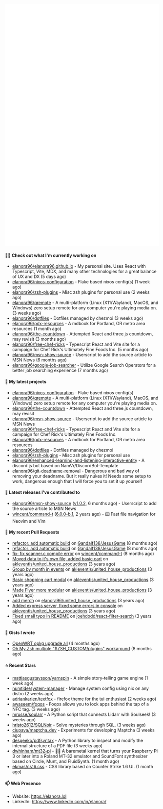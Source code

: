 <p align="center">
    <picture>
      <img alt="Metrics" src="github-metrics.svg" />
    </picture>
</p>

#### 👩‍💻 Check out what I'm currently working on

- [elanora96/elanora96.github.io](https://github.com/elanora96/elanora96.github.io) - My personal site. Uses React with Typescript, Vite, MDX, and many other technologies for a great balance of UX and DX (5 days ago)
- [elanora96/nixos-configuration](https://github.com/elanora96/nixos-configuration) - Flake based nixos config(s) (1 week ago)
- [elanora96/zsh-plugins](https://github.com/elanora96/zsh-plugins) - Misc zsh plugins for personal use (2 weeks ago)
- [elanora96/qremote](https://github.com/elanora96/qremote) - A multi-platform (Linux (X11/Wayland), MacOS, and Windows) zero setup remote for any computer you&#39;re playing media on. (3 weeks ago)
- [elanora96/dotfiles](https://github.com/elanora96/dotfiles) - Dotfiles managed by chezmoi (3 weeks ago)
- [elanora96/pdx-resources](https://github.com/elanora96/pdx-resources) - A mdbook for Portland, OR metro area resources (1 month ago)
- [elanora96/the-countdown](https://github.com/elanora96/the-countdown) - Attempted React and three.js countdown, may revisit (3 months ago)
- [elanora96/free-chef-ricks](https://github.com/elanora96/free-chef-ricks) - Typescript React and Vite site for a campaign for Chef Rick&#39;s Ultimately Fine Foods Inc. (5 months ago)
- [elanora96/msn-show-source](https://github.com/elanora96/msn-show-source) - Userscript to add the source article to MSN News (6 months ago)
- [elanora96/google-job-searcher](https://github.com/elanora96/google-job-searcher) - Utilize Google Search Operators for a better job searching experience (7 months ago)

#### 🌱 My latest projects

- [elanora96/nixos-configuration](https://github.com/elanora96/nixos-configuration) - Flake based nixos config(s)
- [elanora96/qremote](https://github.com/elanora96/qremote) - A multi-platform (Linux (X11/Wayland), MacOS, and Windows) zero setup remote for any computer you&#39;re playing media on.
- [elanora96/the-countdown](https://github.com/elanora96/the-countdown) - Attempted React and three.js countdown, may revisit
- [elanora96/msn-show-source](https://github.com/elanora96/msn-show-source) - Userscript to add the source article to MSN News
- [elanora96/free-chef-ricks](https://github.com/elanora96/free-chef-ricks) - Typescript React and Vite site for a campaign for Chef Rick&#39;s Ultimately Fine Foods Inc.
- [elanora96/pdx-resources](https://github.com/elanora96/pdx-resources) - A mdbook for Portland, OR metro area resources
- [elanora96/dotfiles](https://github.com/elanora96/dotfiles) - Dotfiles managed by chezmoi
- [elanora96/zsh-plugins](https://github.com/elanora96/zsh-plugins) - Misc zsh plugins for personal use
- [elanora96/enhanced-learning-and-listening-interactive-entity](https://github.com/elanora96/enhanced-learning-and-listening-interactive-entity) - A discord.js bot based on NamVr/DiscordBot-Template
- [elanora96/git-deadname-removal](https://github.com/elanora96/git-deadname-removal) - Dangerous and bad way of removing your deadname. But it really nukes it! Needs some setup to work, dangerous enough that I will force you to set it up yourself

#### 🔭 Latest releases I've contributed to

- [elanora96/msn-show-source](https://github.com/elanora96/msn-show-source) ([v1.0.2](https://github.com/elanora96/msn-show-source/releases/tag/v1.0.2), 6 months ago) - Userscript to add the source article to MSN News
- [wincent/command-t](https://github.com/wincent/command-t) ([6.0.0-b.1](https://github.com/wincent/command-t/releases/tag/6.0.0-b.1), 2 years ago) - ⌨️ Fast file navigation for Neovim and Vim

#### 🔨 My recent Pull Requests

- [refactor, add automatic build](https://github.com/Gandalf138/JesusGame/pull/2) on [Gandalf138/JesusGame](https://github.com/Gandalf138/JesusGame) (8 months ago)
- [refactor, add automatic build](https://github.com/Gandalf138/JesusGame/pull/1) on [Gandalf138/JesusGame](https://github.com/Gandalf138/JesusGame) (8 months ago)
- [fix: fix scanner.c compile error](https://github.com/wincent/command-t/pull/423) on [wincent/command-t](https://github.com/wincent/command-t) (8 months ago)
- [Moved data to it&#39;s own file, added basic cart](https://github.com/akleventis/united_house_productions/pull/5) on [akleventis/united_house_productions](https://github.com/akleventis/united_house_productions) (3 years ago)
- [Group by month in events](https://github.com/akleventis/united_house_productions/pull/4) on [akleventis/united_house_productions](https://github.com/akleventis/united_house_productions) (3 years ago)
- [Basic shopping cart modal](https://github.com/akleventis/united_house_productions/pull/3) on [akleventis/united_house_productions](https://github.com/akleventis/united_house_productions) (3 years ago)
- [Made Flyer more modular](https://github.com/akleventis/united_house_productions/pull/2) on [akleventis/united_house_productions](https://github.com/akleventis/united_house_productions) (3 years ago)
- [add merch](https://github.com/elanora96/united_house_productions/pull/1) on [elanora96/united_house_productions](https://github.com/elanora96/united_house_productions) (3 years ago)
- [Added express server, fixed some errors in console](https://github.com/akleventis/united_house_productions/pull/1) on [akleventis/united_house_productions](https://github.com/akleventis/united_house_productions) (3 years ago)
- [Fixed small typo in README](https://github.com/joehdodd/react-filter-search/pull/26) on [joehdodd/react-filter-search](https://github.com/joehdodd/react-filter-search) (3 years ago)

#### 📓 Gists I wrote

- [OpenWRT opkg upgrade all](https://gist.github.com/6036dee1d40cf168f9528319a80ab4b9) (4 months ago)
- [Oh My Zsh multiple &#34;$ZSH_CUSTOM/plugins&#34; workaround](https://gist.github.com/b2424fa9f70d7549fd0590c58949f686) (8 months ago)

#### ⭐ Recent Stars

- [mattiasgustavsson/yarnspin](https://github.com/mattiasgustavsson/yarnspin) - A simple story-telling game engine (1 week ago)
- [numtide/system-manager](https://github.com/numtide/system-manager) - Manage system config using nix on any distro (2 weeks ago)
- [adriankarlen/textfox](https://github.com/adriankarlen/textfox) - firefox theme for the tui enthusiast (2 weeks ago)
- [awaseem/foqos](https://github.com/awaseem/foqos) - Foqos allows you to lock apps behind the tap of a NFC tag.  (3 weeks ago)
- [mrusse/soularr](https://github.com/mrusse/soularr) - A Python script that connects Lidarr with Soulseek!  (3 weeks ago)
- [hristo2612/SQLNoir](https://github.com/hristo2612/SQLNoir) - Solve mysteries through SQL. (3 weeks ago)
- [ciupava/maptcha_dev](https://github.com/ciupava/maptcha_dev) - Experiments for developing Maptcha (3 weeks ago)
- [desgeeko/pdfsyntax](https://github.com/desgeeko/pdfsyntax) - A Python library to inspect and modify the internal structure of a PDF file (3 weeks ago)
- [dwhinham/mt32-pi](https://github.com/dwhinham/mt32-pi) - 🎹🎶 A baremetal kernel that turns your Raspberry Pi 3 or later into a Roland MT-32 emulator and SoundFont synthesizer based on Circle, Munt, and FluidSynth. (1 month ago)
- [ekmas/cs16.css](https://github.com/ekmas/cs16.css) - CSS library based on Counter Strike 1.6 UI. (1 month ago)

#### 📫 Web Presence

- Website: https://elanora.lol
- LinkedIn: https://www.linkedin.com/in/elanora/
